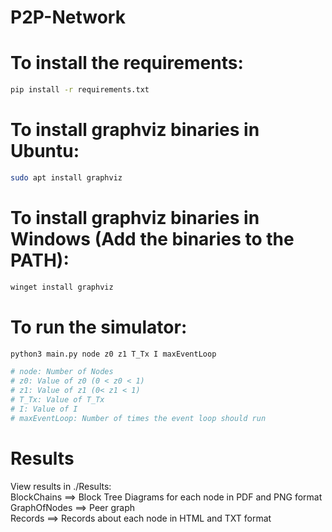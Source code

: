 # P2P-Network

# To install the requirements:
```bash
pip install -r requirements.txt
```
# To install graphviz binaries in Ubuntu:
```bash
sudo apt install graphviz
```
# To install graphviz binaries in Windows (Add the binaries to the PATH):
```bash
winget install graphviz
```
# To run the simulator:
```bash
python3 main.py node z0 z1 T_Tx I maxEventLoop

# node: Number of Nodes
# z0: Value of z0 (0 < z0 < 1)
# z1: Value of z1 (0< z1 < 1)
# T_Tx: Value of T_Tx
# I: Value of I
# maxEventLoop: Number of times the event loop should run
```

# Results
View results in ./Results:\
BlockChains ==> Block Tree Diagrams for each node in PDF and PNG format\
GraphOfNodes ==> Peer graph\
Records ==> Records about each node in HTML and TXT format